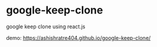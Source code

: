 # google-keep-clone

google keep clone using react.js

demo: https://ashishratre404.github.io/google-keep-clone/
